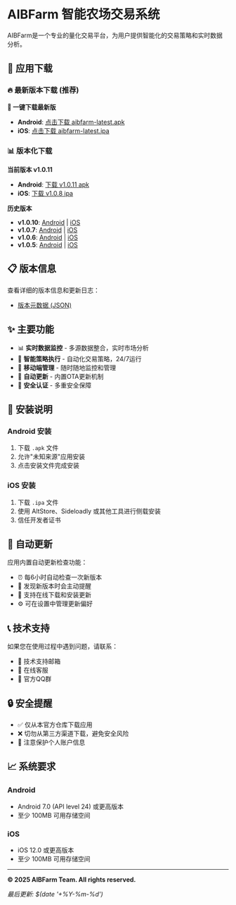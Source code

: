 # AIBFarm 智能农场交易系统

AIBFarm是一个专业的量化交易平台，为用户提供智能化的交易策略和实时数据分析。

## 📱 应用下载

### 🔥 最新版本下载 (推荐)

**📲 一键下载最新版**
- **Android**: [点击下载 aibfarm-latest.apk](https://github.com/jsalessandro/aibfarm-public/raw/main/builds/aibfarm-latest.apk)
- **iOS**: [点击下载 aibfarm-latest.ipa](https://github.com/jsalessandro/aibfarm-public/raw/main/builds/aibfarm-latest.ipa)

### 📊 版本化下载

**当前版本 v1.0.11**
- **Android**: [下载 v1.0.11 apk](https://github.com/jsalessandro/aibfarm-public/raw/main/builds/aibfarm-1.0.11+11.apk)
- **iOS**: [下载 v1.0.8 ipa](https://github.com/jsalessandro/aibfarm-public/raw/main/builds/aibfarm-1.0.8+8.ipa)

**历史版本**
- **v1.0.10**: [Android](https://github.com/jsalessandro/aibfarm-public/raw/main/builds/aibfarm-1.0.10+10.apk) | [iOS](https://github.com/jsalessandro/aibfarm-public/raw/main/builds/aibfarm-1.0.8+8.ipa)
- **v1.0.7**: [Android](https://github.com/jsalessandro/aibfarm-public/raw/main/builds/aibfarm-1.0.7+7.apk) | [iOS](https://github.com/jsalessandro/aibfarm-public/raw/main/builds/aibfarm-1.0.7+7.ipa)
- **v1.0.6**: [Android](https://github.com/jsalessandro/aibfarm-public/raw/main/builds/aibfarm-1.0.6+6.apk) | [iOS](https://github.com/jsalessandro/aibfarm-public/raw/main/builds/aibfarm-1.0.6+6.ipa)
- **v1.0.5**: [Android](https://github.com/jsalessandro/aibfarm-public/raw/main/builds/aibfarm-1.0.5+5.apk) | [iOS](https://github.com/jsalessandro/aibfarm-public/raw/main/builds/aibfarm-1.0.5+5.ipa)


## 📋 版本信息

查看详细的版本信息和更新日志：
- [版本元数据 (JSON)](https://github.com/jsalessandro/aibfarm-public/raw/main/builds/version_metadata.json)

## ✨ 主要功能

- 📊 **实时数据监控** - 多源数据整合，实时市场分析
- 🎯 **智能策略执行** - 自动化交易策略，24/7运行
- 📱 **移动端管理** - 随时随地监控和管理
- 🔄 **自动更新** - 内置OTA更新机制
- 🔐 **安全认证** - 多重安全保障

## 🚀 安装说明

### Android 安装
1. 下载 `.apk` 文件
2. 允许"未知来源"应用安装
3. 点击安装文件完成安装

### iOS 安装
1. 下载 `.ipa` 文件
2. 使用 AltStore、Sideloadly 或其他工具进行侧载安装
3. 信任开发者证书

## 🔄 自动更新

应用内置自动更新检查功能：
- ⏰ 每6小时自动检查一次新版本
- 🔔 发现新版本时会主动提醒
- 📱 支持在线下载和安装更新
- ⚙️ 可在设置中管理更新偏好

## 📞 技术支持

如果您在使用过程中遇到问题，请联系：
- 📧 技术支持邮箱
- 💬 在线客服
- 📱 官方QQ群

## 🔒 安全提醒

- ✅ 仅从本官方仓库下载应用
- ❌ 切勿从第三方渠道下载，避免安全风险
- 🔐 注意保护个人账户信息

## 📈 系统要求

### Android
- Android 7.0 (API level 24) 或更高版本
- 至少 100MB 可用存储空间

### iOS  
- iOS 12.0 或更高版本
- 至少 100MB 可用存储空间

---

**© 2025 AIBFarm Team. All rights reserved.**

*最后更新: $(date '+%Y-%m-%d')*